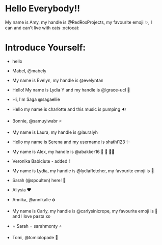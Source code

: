 # Hello Everybody!! 

My name is Amy, my handle is @RedRoxProjects, my favourite emoji :sparkles:, I can and can't live with cats :octocat:

# Introduce Yourself:

* hello 

* Mabel, @mabely

* My name is Evelyn, my handle is @evelyntan

* Hello! My name is Lydia Y and my handle is @lgrace-ucl :bug:

* Hi, I'm Saga @sagaellie

* Hello my name is charlotte and this music is pumping :sound:

* Bonnie, @samuyiwabr :star:

* My name is Laura, my handle is @lauralyh

* Hello my name is Serena and my username is shathi123 :sparkles:

* My name is Alex, my handle is @abakker16 :dancer: :japanese_ogre: :ok_woman:

* Veronika Babiciute - added !

* My name is Lydia, my handle is @lydiafletcher, my favourite emoji is :dog:

* Sarah (@spoulten) here! :whale2:

* Allysia :heart:

* Annika, @annikalle :snowflake:

* My name is Carly, my handle is @carlysinicrope, my favourite emoji is :unicorn: and I love pasta xo

* :star: Sarah = sarahmonty :star:

* Tomi, @tomiolopade :rocket: 